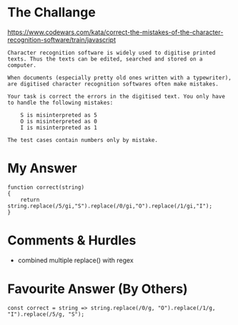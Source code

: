 # The Challange

https://www.codewars.com/kata/correct-the-mistakes-of-the-character-recognition-software/train/javascript

```
Character recognition software is widely used to digitise printed texts. Thus the texts can be edited, searched and stored on a computer.

When documents (especially pretty old ones written with a typewriter), are digitised character recognition softwares often make mistakes.

Your task is correct the errors in the digitised text. You only have to handle the following mistakes:

    S is misinterpreted as 5
    O is misinterpreted as 0
    I is misinterpreted as 1

The test cases contain numbers only by mistake.
```

# My Answer

```
function correct(string)
{
	return string.replace(/5/gi,"S").replace(/0/gi,"O").replace(/1/gi,"I");
}
```

# Comments & Hurdles

* combined multiple replace() with regex

# Favourite Answer (By Others)
```
const correct = string => string.replace(/0/g, "O").replace(/1/g, "I").replace(/5/g, "S");
```